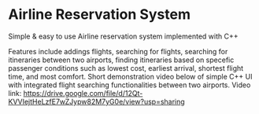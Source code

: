 # Airline Reservation System
Simple & easy to use Airline reservation system implemented with C++

Features include addings flights, searching for flights, searching for itineraries between two airports, finding itineraries based on specefic passenger conditions such as lowest cost, earliest arrival, shortest flight time, and most comfort. Short demonstration video below of simple C++ UI with integrated flight searching functionalities between two airports. Video link: https://drive.google.com/file/d/12Qt-KVVIejtHeLzfE7wZJypw82M7yG0e/view?usp=sharing 
